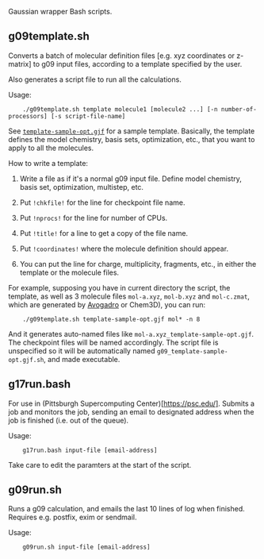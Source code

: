 Gaussian wrapper Bash scripts.


## g09template.sh

Converts a batch of molecular definition files [e.g. xyz coordinates or z-matrix] to g09 input files, according to a template specified by the user. 

Also generates a script file to run all the calculations.

Usage:

        ./g09template.sh template molecule1 [molecule2 ...] [-n number-of-processors] [-s script-file-name] 

See [`template-sample-opt.gjf`](template-sample-opt.gjf) for a sample template. Basically, the template defines the model chemistry, basis sets, optimization, etc., that you want to apply to all the molecules.

How to write a template:

 1. Write a file as if it's a normal g09 input file. Define model chemistry, basis set, optimization, multistep, etc.

 2. Put `!chkfile!` for the line for checkpoint file name.

 3. Put `!nprocs!` for the line for number of CPUs.

 4. Put `!title!` for a line to get a copy of the file name.

 5. Put `!coordinates!` where the molecule definition should appear.
 
 6. You can put the line for charge, multiplicity, fragments, etc., in either the template or the molecule files.
 

For example, supposing you have in current directory the script, the template, as well as 3 molecule files `mol-a.xyz`, `mol-b.xyz` and `mol-c.zmat`, which are generated by [Avogadro](http://avogadro.cc) or Chem3D), you can run:

        ./g09template.sh template-sample-opt.gjf mol* -n 8
        
        
And it generates auto-named files like `mol-a.xyz_template-sample-opt.gjf`. The checkpoint files will be named accordingly. The script file is unspecified so it will be automatically named `g09_template-sample-opt.gjf.sh`, and made executable.

## g17run.bash

For use in (Pittsburgh Supercomputing Center)[https://psc.edu/]. Submits a job and monitors the job, sending an email to designated address when the job is finished (i.e. out of the queue).

Usage:

        g17run.bash input-file [email-address]
        
Take care to edit the paramters at the start of the script.

## g09run.sh

Runs a g09 calculation, and emails the last 10 lines of log when finished. Requires e.g. postfix, exim or sendmail.

Usage:

        g09run.sh input-file [email-address]
